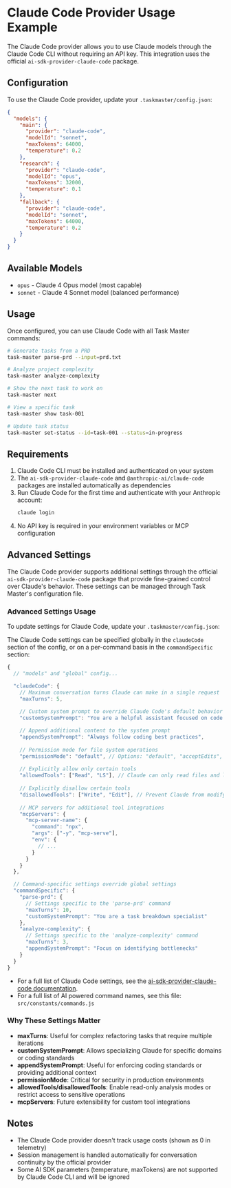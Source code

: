 # Claude Code Provider Usage Example

The Claude Code provider allows you to use Claude models through the Claude Code CLI without requiring an API key. This integration uses the official `ai-sdk-provider-claude-code` package.

## Configuration

To use the Claude Code provider, update your `.taskmaster/config.json`:

```json
{
  "models": {
    "main": {
      "provider": "claude-code",
      "modelId": "sonnet",
      "maxTokens": 64000,
      "temperature": 0.2
    },
    "research": {
      "provider": "claude-code",
      "modelId": "opus",
      "maxTokens": 32000,
      "temperature": 0.1
    },
    "fallback": {
      "provider": "claude-code",
      "modelId": "sonnet",
      "maxTokens": 64000,
      "temperature": 0.2
    }
  }
}
```

## Available Models

- `opus` - Claude 4 Opus model (most capable)
- `sonnet` - Claude 4 Sonnet model (balanced performance)

## Usage

Once configured, you can use Claude Code with all Task Master commands:

```bash
# Generate tasks from a PRD
task-master parse-prd --input=prd.txt

# Analyze project complexity
task-master analyze-complexity

# Show the next task to work on
task-master next

# View a specific task
task-master show task-001

# Update task status
task-master set-status --id=task-001 --status=in-progress
```

## Requirements

1. Claude Code CLI must be installed and authenticated on your system
2. The `ai-sdk-provider-claude-code` and `@anthropic-ai/claude-code` packages are installed automatically as dependencies
3. Run Claude Code for the first time and authenticate with your Anthropic account:
   ```bash
   claude login
   ```
4. No API key is required in your environment variables or MCP configuration

## Advanced Settings

The Claude Code provider supports additional settings through the official `ai-sdk-provider-claude-code` package that provide fine-grained control over Claude's behavior. These settings can be managed through Task Master's configuration file.

### Advanced Settings Usage

To update settings for Claude Code, update your `.taskmaster/config.json`:

The Claude Code settings can be specified globally in the `claudeCode` section of the config, or on a per-command basis in the `commandSpecific` section:

```javascript
{
  // "models" and "global" config...

  "claudeCode": {
    // Maximum conversation turns Claude can make in a single request
    "maxTurns": 5,
    
    // Custom system prompt to override Claude Code's default behavior
    "customSystemPrompt": "You are a helpful assistant focused on code quality",

    // Append additional content to the system prompt
    "appendSystemPrompt": "Always follow coding best practices",
    
    // Permission mode for file system operations
    "permissionMode": "default", // Options: "default", "acceptEdits", "plan", "bypassPermissions"
    
    // Explicitly allow only certain tools
    "allowedTools": ["Read", "LS"], // Claude can only read files and list directories
    
    // Explicitly disallow certain tools
    "disallowedTools": ["Write", "Edit"], // Prevent Claude from modifying files
    
    // MCP servers for additional tool integrations
    "mcpServers": {
      "mcp-server-name": {
        "command": "npx",
        "args": ["-y", "mcp-serve"],
        "env": {
          // ...
        }
      }
    }
  },

  // Command-specific settings override global settings
  "commandSpecific": {
    "parse-prd": {
      // Settings specific to the 'parse-prd' command
      "maxTurns": 10,
      "customSystemPrompt": "You are a task breakdown specialist"
    },
    "analyze-complexity": {
      // Settings specific to the 'analyze-complexity' command
      "maxTurns": 3,
      "appendSystemPrompt": "Focus on identifying bottlenecks"
    }
  }
}
```

- For a full list of Claude Code settings, see the [ai-sdk-provider-claude-code documentation](https://github.com/ben-vargas/ai-sdk-provider-claude-code).
- For a full list of AI powered command names, see this file: `src/constants/commands.js`

### Why These Settings Matter

- **maxTurns**: Useful for complex refactoring tasks that require multiple iterations
- **customSystemPrompt**: Allows specializing Claude for specific domains or coding standards
- **appendSystemPrompt**: Useful for enforcing coding standards or providing additional context
- **permissionMode**: Critical for security in production environments
- **allowedTools/disallowedTools**: Enable read-only analysis modes or restrict access to sensitive operations
- **mcpServers**: Future extensibility for custom tool integrations

## Notes

- The Claude Code provider doesn't track usage costs (shown as 0 in telemetry)
- Session management is handled automatically for conversation continuity by the official provider
- Some AI SDK parameters (temperature, maxTokens) are not supported by Claude Code CLI and will be ignored